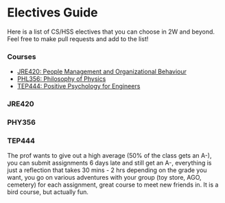 # Electives Guide

Here is a list of CS/HSS electives that you can choose in 2W and beyond. Feel free to make pull requests and add to the list!

### Courses

- [JRE420: People Management and Organizational Behaviour](#jre420)
- [PHL356: Philosophy of Physics](#phl356)
- [TEP444: Positive Psychology for Engineers](#tep444)

### JRE420

### PHY356

### TEP444

The prof wants to give out a high average (50% of the class gets an A-), you can submit assignments 6 days late and still get an A-, everything is just a reflection that takes 30 mins - 2 hrs depending on the grade you want, you go on various adventures with your group (toy store, AGO, cemetery) for each assignment, great course to meet new friends in. It is a bird course, but actually fun.
